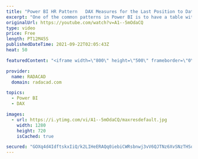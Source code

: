 ```yaml
---
title: "Power BI HR Pattern   DAX Measures for the Last Position to Date   Last Status to Date"
excerpt: "One of the common patterns in Power BI is to have a table with different statuses throughout time and then wanting to get the latest status up to a selected date. A simple example of that is to have a table with position(role) changes of employees and then wanting to see their latest position based on"
originalUrl: https://youtube.com/watch?v=A1--5mOdaCQ
type: video
price: Free
length: PT12M45S
publishedDateTime: 2021-09-22T02:05:43Z
heat: 50

featuredContent: "<iframe width=\"800\" height=\"500\" frameborder=\"0\" src=\"https://www.youtube.com/embed/A1--5mOdaCQ\" allow=\"accelerometer; autoplay; encrypted-media; gyroscope; picture-in-picture\" allowfullscreen></iframe>"

provider:
  name: RADACAD
  domain: radacad.com

topics:
  - Power BI
  - DAX

images:
  - url: https://i.ytimg.com/vi/A1--5mOdaCQ/maxresdefault.jpg
    width: 1280
    height: 720
    isCached: true

secured: "GOXq4d4IdftskxIiQ/k2LIHeERAQq0iebiCWRsbnwj3vV6QJTNz6XvSNzTHSqcHtXXZy1ddGBEKK78vug8tLq7VA6l3TAsBV3ZZ6vMwwrjN1TagvHiV1AGc2cPZKSS3HcDY9A0mk5xJh3KAdaREbS7gbofOR1KnUONAxBsWVUQJXJ0F/LYc1/rd/haV4Y6R+QdzyiuFWTpAYzTg+LUO7Ex0M8vsLvqo0k9V7rxxWRI51wanSekh7T8ycYXu1v3GDmUhm7uWI3Tcyho7+bguOTIof76cALgG0DHoa8AWnh6MSMKNA/YXKOaCB25DKHdzatdYM94cX3/Rh3ICBJCADdagDUEpU9f4eYMkcJUzIyRt7A+oIaVBNlOKwrz8cBxNZeYX6ce/9P3YHa31r3kJGQoCz5b/6UvD2XxNcwlbvNRg=;ruCS4DEgYRxhmqkZmSf/Dw=="
---
```


